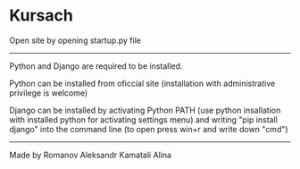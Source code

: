 # Kursach

Open site by opening startup.py file

---

Python and Django are required to be installed.

Python can be installed from oficcial site (installation with administrative privilege is welcome)

Django can be installed by activating Python PATH (use python insallation with installed python for activating settings menu) and writing
"pip install django"
into the command line (to open press win+r and write down "cmd")

---

Made by
Romanov Aleksandr
Kamatali Alina
